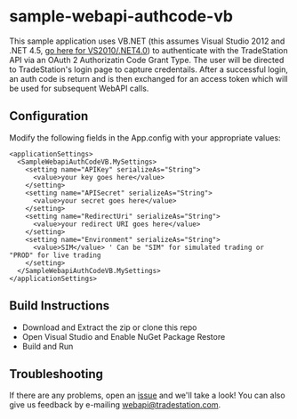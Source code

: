 # sample-webapi-authcode-vb

This sample application uses VB.NET (this assumes Visual Studio 2012 and .NET 4.5, [go here for VS2010/.NET4.0](/tradestation/sample-webapi-authcode-vb/tree/dotNET4)) to authenticate with the TradeStation API via an OAuth 2 Authorizatin Code Grant Type. The user will be directed to TradeStation's login page to capture credentails. After a successful login, an auth code is return and is then exchanged for an access token which will be used for subsequent WebAPI calls.

## Configuration
Modify the following fields in the App.config with your appropriate values:

    <applicationSettings>
      <SampleWebapiAuthCodeVB.MySettings>
        <setting name="APIKey" serializeAs="String">
          <value>your key goes here</value>
        </setting>
        <setting name="APISecret" serializeAs="String">
          <value>your secret goes here</value>
        </setting>
        <setting name="RedirectUri" serializeAs="String">
          <value>your redirect URI goes here</value>
        </setting>
        <setting name="Environment" serializeAs="String">
          <value>SIM</value> ' Can be "SIM" for simulated trading or "PROD" for live trading
        </setting>
      </SampleWebapiAuthCodeVB.MySettings>
    </applicationSettings>

## Build Instructions
* Download and Extract the zip or clone this repo
* Open Visual Studio and Enable NuGet Package Restore
* Build and Run

## Troubleshooting
If there are any problems, open an [issue](sample-webapi-authcode-vb/issues) and we'll take a look! You can also give us feedback by e-mailing webapi@tradestation.com.
